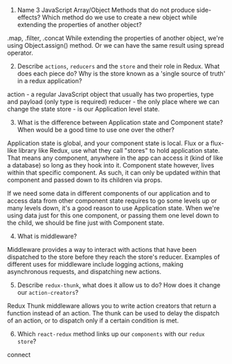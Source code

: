 1. Name 3 JavaScript Array/Object Methods that do not produce side-effects? Which method do we use to create a new object while extending the properties of another object?

.map, .filter, .concat
While extending the properties of another object, we're using Object.assign() method. Or we can have the same result using spread operator.


2. Describe `actions`, `reducers` and the `store` and their role in Redux. What does each piece do? Why is the store known as a 'single source of truth' in a redux application?

action - a regular JavaScript object that usually has two properties, type and payload (only type is required)
reducer - the only place where we can change the state
store - is our Application level state.


3. What is the difference between Application state and Component state? When would be a good time to use one over the other?

Application state is global, and your component state is local. Flux or a flux-like library like Redux, use what they call "stores" to hold application state. That means any component, anywhere in the app can access it (kind of like a database) so long as they hook into it. Component state however, lives within that specific component. As such, it can only be updated within that component and passed down to its children via props.

If we need some data in different components of our application and to access data from other component state requires to go some levels up or many levels down, it's a good reason to use Application state. When we're using data just for this one component, or passing them one level down to the child, we should be fine just with Component state.


4. What is middleware?

Middleware provides a way to interact with actions that have been dispatched to the store before they reach the store's reducer. Examples of different uses for middleware include logging actions, making asynchronous requests, and dispatching new actions.


5. Describe `redux-thunk`, what does it allow us to do? How does it change our `action-creators`?

Redux Thunk middleware allows you to write action creators that return a function instead of an action. The thunk can be used to delay the dispatch of an action, or to dispatch only if a certain condition is met.


6. Which `react-redux` method links up our `components` with our `redux store`?

connect